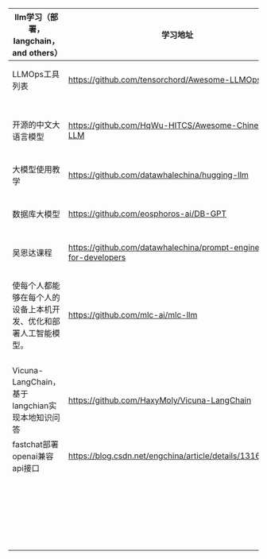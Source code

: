 | llm学习（部署，langchain，and others）            | 学习地址 | 类型 |
|--------------------------------|------|------|
| LLMOps工具列表 |  https://github.com/tensorchord/Awesome-LLMOps  |  部署微调等  | 
| 开源的中文大语言模型 | https://github.com/HqWu-HITCS/Awesome-Chinese-LLM   | 部署和一些垂直应用  | 
| 大模型使用教学 |  https://github.com/datawhalechina/hugging-llm  |  上手实践  | 
| 数据库大模型 |  https://github.com/eosphoros-ai/DB-GPT  |  垂直应用，运维  | 
| 吴恩达课程  |  https://github.com/datawhalechina/prompt-engineering-for-developers  | 上手实践  | 
| 使每个人都能够在每个人的设备上本机开发、优化和部署人工智能模型。 |  https://github.com/mlc-ai/mlc-llm  |  部署微调等，可在移动设备上部署 | 
| Vicuna-LangChain，基于langchian实现本地知识问答 |  https://github.com/HaxyMoly/Vicuna-LangChain  |  垂直应用，问答 | 
| fastchat部署openai兼容api接口  |  https://blog.csdn.net/engchina/article/details/131677873  | 部署  | 
|  |    |   | 
|  |    |   | 
|  |    |   | 
|  |    |   | 
|  |    |   | 
|  |    |   | 
|  |    |   | 
|  |    |   | 
|  |    |   | 
|  |    |   | 
|  |    |   | 
|  |    |   | 
|  |    |   | 
|  |    |   | 
|  |    |   | 
|  |    |   | 
|  |    |   | 
|  |    |   | 
|  |    |   | 
|  |    |   | 
|  |    |   | 
|  |    |   | 
|  |    |   | 
|  |    |   | 
|  |    |   | 
